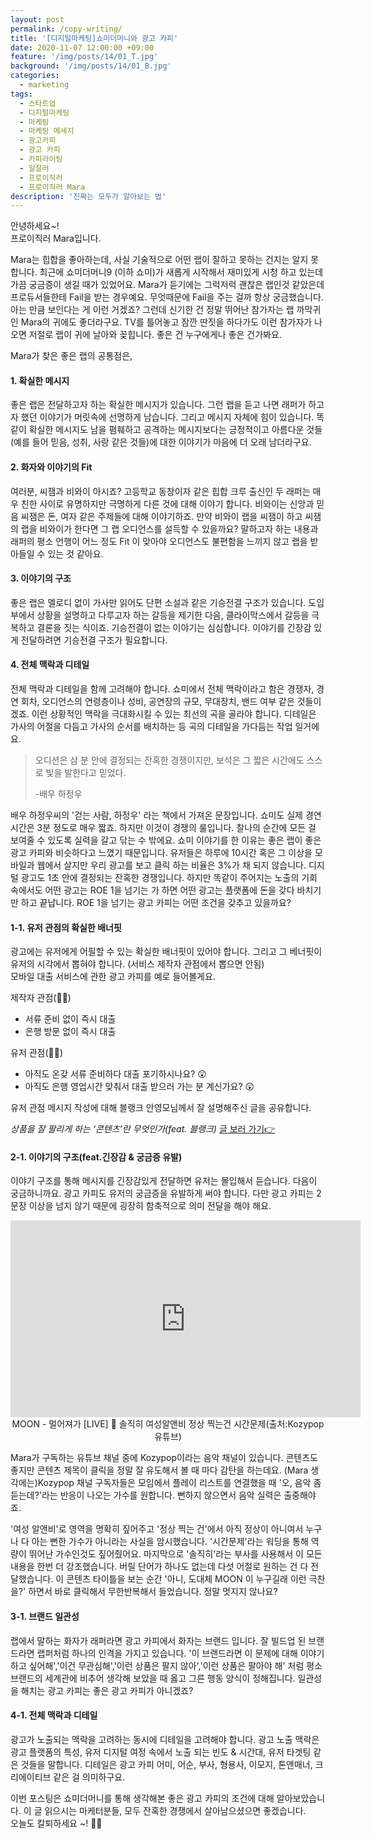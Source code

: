 ```yaml
---
layout: post
permalink: /copy-writing/
title: '[디지털마케팅]쇼미더머니와 광고 카피'
date: 2020-11-07 12:00:00 +09:00
feature: '/img/posts/14/01_T.jpg'
background: '/img/posts/14/01_B.jpg'
categories:
  - marketing
tags:
  - 스타트업
  - 디지털마케팅
  - 마케팅
  - 마케팅 메세지
  - 광고카피
  - 광고 카피
  - 카피라이팅
  - 일잘러
  - 프로이직러
  - 프로이직러 Mara
description: '진짜는 모두가 알아보는 법'
---
```


안녕하세요~!<br>
프로이직러 Mara입니다.

Mara는 힙합을 좋아하는데, 사실 기술적으로 어떤 랩이 잘하고 못하는 건지는 알지 못합니다. 최근에 쇼미더머니9 (이하 쇼미)가 새롭게 시작해서 재미있게 시청 하고 있는데 가끔 궁금증이 생길 때가 있었어요. Mara가 듣기에는 그럭저럭 괜찮은 랩인것 같았은데 프로듀서들한테 Fail을 받는 경우예요. 무엇때문에 Fail을 주는 걸까 항상 궁금했습니다. 아는 만큼 보인다는 게 이런 거겠죠? 그런데 신기한 건 정말 뛰어난 참가자는 랩 까막귀인 Mara의 귀에도 좋더라구요. TV를 틀어놓고 잠깐 딴짓을 하다가도 이런 참가자가 나오면 저절로 랩이 귀에 날아와 꽂힙니다. 좋은 건 누구에게나 좋은 건가봐요.  

Mara가 찾은 좋은 랩의 공통점은,

#### 1. 확실한 메시지

좋은 랩은 전달하고자 하는 확실한 메시지가 있습니다. 그런 랩을 듣고 나면 래퍼가 하고자 했던 이야기가 머릿속에 선명하게 남습니다. 그리고 메시지 자체에 힘이 있습니다. 똑같이 확실한 메시지도 남을 폄훼하고 공격하는 메시지보다는 긍정적이고 아름다운 것들(예를 들어 믿음, 성취, 사랑 같은 것들)에 대한 이야기가 마음에 더 오래 남더라구요.

#### 2. 화자와 이야기의 Fit

여러분, 씨잼과 비와이 아시죠? 고등학교 동창이자 같은 힙합 크루 출신인 두 래퍼는 매우 친한 사이로 유명하지만 극명하게 다른 것에 대해 이야기 합니다. 비와이는 신앙과 믿음 씨잼은 돈, 여자 같은 주제들에 대해 이야기하죠. 만약 비와이 랩을 씨잼이 하고 씨잼의 랩을 비와이가 한다면 그 랩 오디언스를 설득할 수 있을까요? 말하고자 하는 내용과 래퍼의 평소 언행이 어느 정도 Fit 이 맞아야 오디언스도 불편함을 느끼지 않고 랩을 받아들일 수 있는 것 같아요.   

#### 3. 이야기의 구조

좋은 랩은 멜로디 없이 가사만 읽어도 단편 소설과 같은 기승전결 구조가 있습니다. 도입부에서 상황을 설명하고 다루고자 하는 갈등을 제기한 다음, 클라이막스에서 갈등을 극복하고 결론을 짓는 식이죠. 기승전결이 없는 이야기는 심심합니다. 이야기를 긴장감 있게 전달하려면 기승전결 구조가 필요합니다.

#### 4. 전체 맥락과 디테일

전체 맥락과 디테일을 함께 고려해야 합니다. 쇼미에서 전체 맥락이라고 함은 경쟁자, 경연 회차, 오디언스의 연령층이나 성비, 공연장의 규모, 무대장치, 밴드 여부 같은 것들이겠죠. 이런 상황적인 맥락을 극대화시킬 수 있는 최선의 곡을 골라야 합니다. 디테일은 가사의 어절을 다듬고 가사의 순서를 배치하는 등 곡의 디테일을 가다듬는 작업 일거에요.

> 오디션은 삼 분 안에 결정되는 잔혹한 경쟁이지만, 보석은 그 짧은 시간에도 스스로 빛을 발한다고 믿었다.
>
> -배우 하정우

배우 하정우씨의 '걷는 사람, 하정우' 라는 책에서 가져온 문장입니다. 쇼미도 실제 경연시간은 3분 정도로 매우 짧죠. 하지만 이것이 경쟁의 룰입니다. 찰나의 순간에 모든 걸 보여줄 수 있도록 실력을 갈고 닦는 수 밖에요. 쇼미 이야기를 한 이유는 좋은 랩이 좋은 광고 카피와 비슷하다고 느꼈기 때문입니다. 유저들은 하루에 10시간 혹은 그 이상을 모바일과 웹에서 살지만 우리 광고를 보고 클릭 하는 비율은 3%가 채 되지 않습니다. 디지털 광고도 1초 안에 결정되는 잔혹한 경쟁입니다. 하지만 똑같이 주어지는 노출의 기회 속에서도 어떤 광고는 ROE 1을 넘기는 가 하면 어떤 광고는 플랫폼에 돈을 갖다 바치기만 하고 끝납니다. ROE 1을 넘기는 광고 카피는 어떤 조건을 갖추고 있을까요?

#### 1-1. 유저 관점의 확실한 배너핏

광고에는 유저에게 어필할 수 있는 확실한 배너핏이 있어야 합니다. 그리고 그 베너핏이 유저의 시각에서 뽑혀야 합니다. (서비스 제작자 관점에서 뽑으면 안됨)<br>
모바일 대출 서비스에 관한 광고 카피를 예로 들어볼게요.

제작자 관점(🙅‍♀️)

- 서류 준비 없이 즉시 대출
- 은행 방문 없이 즉시 대출

유저 관점(🙆‍♀️)

- 아직도 온갖 서류 준비하다 대출 포기하시나요? 😲
- 아직도 은행 영업시간 맞춰서 대출 받으러 가는 분 계신가요? 😲

유저 관점 메시지 작성에 대해 블랭크 안영모님께서 잘 설명해주신 글을 공유합니다.

*상품을 잘 팔리게 하는 ‘콘텐츠’란 무엇인가(feat. 블랭크)* [글 보러 가기👉 ](https://byline.network/2020/07/13-95/)

#### 2-1. 이야기의 구조(feat.긴장감 & 궁금증 유발) 

이야기 구조를 통해 메시지를 긴장감있게 전달하면 유저는 몰입해서 듣습니다. 다음이 궁금하니까요. 광고 카피도 유저의 궁금증을 유발하게 써야 합니다. 다만 광고 카피는 2 문장 이상을 넘지 않기 때문에 굉장히 함축적으로 의미 전달을 해야 해요.

<center>
<iframe width="560" height="315" src="https://www.youtube.com/embed/kRDoAXTEl84" frameborder="0" allow="accelerometer; autoplay; clipboard-write; encrypted-media; gyroscope; picture-in-picture" allowfullscreen></iframe></center>
<center>MOON - 멀어져가 [LIVE] 🎤 솔직히 여성알앤비 정상 찍는건 시간문제(출처:Kozypop 유튜브)</center>

Mara가 구독하는 유튜브 채널 중에 Kozypop이라는 음악 채널이 있습니다. 콘텐츠도 좋지만 콘텐츠 제목이 클릭을 정말 잘 유도해서 볼 때 마다 감탄을 하는데요. (Mara 생각에는)Kozypop 채널 구독자들은 모임에서 플레이 리스트를 연결했을 때 '오, 음악 좀 듣는데?'라는 반응이 나오는 가수를 원합니다. 뻔하지 않으면서 음악 실력은 출중해야죠.

'여성 알앤비'로 영역을 명확히 짚어주고 '정상 찍는 건'에서 아직 정상이 아니여서 누구나 다 아는 뻔한 가수가 아니라는 사실을 암시했습니다. '시간문제'라는 워딩을 통해 역량이 뛰어난 가수인것도 짚어줬어요. 마지막으로 '솔직히'라는 부사를 사용해서 이 모든 내용을 한번 더 강조했습니다. 버릴 단어가 하나도 없는데 다섯 어절로 원하는 건 다 전달했습니다. 이 콘텐츠 타이틀을 보는 순간 '아니, 도대체 MOON 이 누구길래 이런 극찬을?' 하면서 바로 클릭해서 무한반복해서 들었습니다. 정말 멋지지 않나요?

#### 3-1. 브랜드 일관성

랩에서 말하는 화자가 래퍼라면 광고 카피에서 화자는 브랜드 입니다. 잘 빌드업 된 브랜드라면 랩퍼처럼 하나의 인격을 가지고 있습니다. '이 브랜드라면 이 문제에 대해 이야기 하고 싶어해','이건 무관심해','이런 상품은 팔지 않아','이런 상품은 팔아야 해' 처럼 평소 브랜드의 세계관에 비추어 생각해 보았을 때 옳고 그른 행동 양식이 정해집니다. 일관성을 해치는 광고 카피는 좋은 광고 카피가 아니겠죠?

#### 4-1. 전체 맥락과 디테일

광고가 노출되는 맥락을 고려하는 동시에 디테일을 고려해야 합니다. 광고 노출 맥락은 광고 플랫폼의 특성, 유저 디지털 여정 속에서 노출 되는 빈도 & 시간대, 유저 타겟팅 같은 것들을 말합니다. 디테일은 광고 카피 어미, 어순, 부사, 형용사, 이모지, 톤앤매너, 크리에이티브 같은 걸 의미하구요.

이번 포스팅은 쇼미더머니를 통해 생각해본 좋은 광고 카피의 조건에 대해 알아보았습니다. 이 글 읽으시는 마케터분들, 모두 잔혹한 경쟁에서 살아남으셨으면 좋겠습니다.<br>오늘도 칼퇴하세요 ~!  🙋‍♀️
